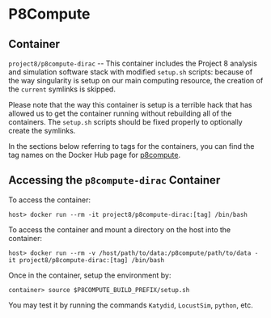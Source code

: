 # P8Compute

## Container

`project8/p8compute-dirac` -- This container includes the Project 8 analysis and simulation software stack with modified `setup.sh` scripts: because of the way singularity is setup on our main computing resource, the creation of the `current` symlinks is skipped.

Please note that the way this container is setup is a terrible hack that has allowed us to get the container running without rebuilding all of the containers.  The `setup.sh` scripts should be fixed properly to optionally create the symlinks.

In the sections below referring to tags for the containers, you can find the tag names on the Docker Hub page for [p8compute](https://hub.docker.com/r/project8/p8compute-dirac/tags).

## Accessing the `p8compute-dirac` Container

To access the container:
```
host> docker run --rm -it project8/p8compute-dirac:[tag] /bin/bash
```

To access the container and mount a directory on the host into the container:
```
host> docker run --rm -v /host/path/to/data:/p8compute/path/to/data -it project8/p8compute-dirac:[tag] /bin/bash
```

Once in the container, setup the environment by:
```
container> source $P8COMPUTE_BUILD_PREFIX/setup.sh
```
You may test it by running the commands `Katydid`, `LocustSim`, `python`, etc.
